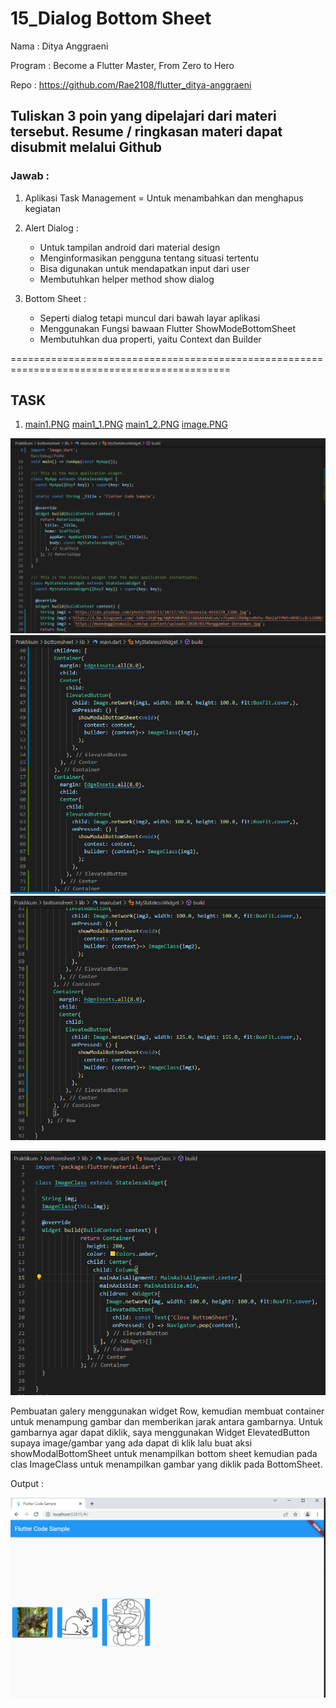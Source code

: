 # 15_Dialog Bottom Sheet

Nama : Ditya Anggraeni

Program : Become a Flutter Master, From Zero to Hero

Repo : https://github.com/Rae2108/flutter_ditya-anggraeni

## Tuliskan 3 poin yang dipelajari dari materi tersebut. Resume / ringkasan materi dapat disubmit melalui Github

### Jawab : 

1. Aplikasi Task Management = Untuk menambahkan dan menghapus kegiatan

2. Alert Dialog :
    - Untuk tampilan android dari material design
    - Menginformasikan pengguna tentang situasi tertentu
    - Bisa digunakan untuk mendapatkan input dari user
    - Membutuhkan helper method show dialog

3. Bottom Sheet :
    - Seperti dialog tetapi muncul dari bawah layar aplikasi
    - Menggunakan Fungsi bawaan Flutter ShowModeBottomSheet
    - Membutuhkan dua properti, yaitu Context dan Builder

============================================================================================

## TASK

1. [main1.PNG](./Screenshoot/main1.PNG) [main1_1.PNG](./Screenshoot/main1_1.PNG) [main1_2.PNG](./Screenshoot/main1_2.PNG)
[image.PNG](./Screenshoot/image.PNG)

![main1.PNG](./Screenshoot/main1.PNG) ![main1_1.PNG](./Screenshoot/main1_1.PNG) ![main1_2.PNG](./Screenshoot/main1_2.PNG)

![image.PNG](./Screenshoot/image.PNG)

Pembuatan galery menggunakan widget Row, kemudian membuat container untuk menampung gambar dan memberikan jarak antara gambarnya. Untuk gambarnya agar dapat diklik, saya menggunakan Widget ElevatedButton supaya image/gambar yang ada dapat di klik lalu buat aksi showModalBottomSheet untuk menampilkan bottom sheet kemudian pada clas ImageClass untuk menampilkan gambar yang diklik pada BottomSheet.

Output : 

![output.PNG](./Screenshoot/output.PNG)
